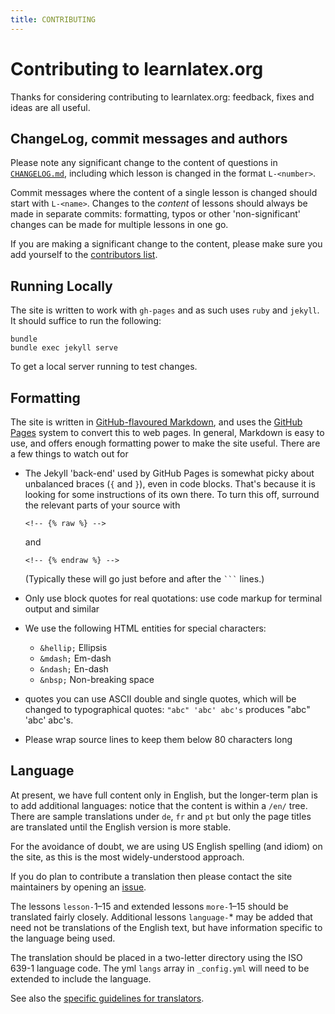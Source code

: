 ```yaml
---
title: CONTRIBUTING
---
```


# Contributing to learnlatex.org

Thanks for considering contributing to learnlatex.org: feedback, fixes and
ideas are all useful.

## ChangeLog, commit messages and authors

Please note any significant change to the content of questions in
[`CHANGELOG.md`](CHANGELOG), including which lesson is changed in the
format `L-<number>`.

Commit messages where the content of a single lesson is changed should start
with `L-<name>`. Changes to the _content_ of lessons should always be made in
separate commits: formatting, typos or other 'non-significant' changes can be
made for multiple lessons in one go.

If you are making a significant change to the content, please make sure you
add yourself to the [contributors list](AUTHORS).

## Running Locally

The site is written to work with `gh-pages` and as such uses `ruby` and
`jekyll`. It should suffice to run the following:

```{bash}
bundle
bundle exec jekyll serve
```

To get a local server running to test changes.

## Formatting

The site is written in [GitHub-flavoured
Markdown](https://guides.github.com/features/mastering-markdown/), and uses the
[GitHub Pages](https://pages.github.com/) system to convert this to web pages.
In general, Markdown is easy to use, and offers enough formatting power to make
the site useful. There are a few things to watch out for

- The Jekyll 'back-end' used by GitHub Pages is somewhat picky about unbalanced
  braces (`{` and `}`), even in code blocks. That's because it is looking for
  some instructions of its own there. To turn this off, surround the relevant
  parts of your source with

  <code>&lt;!-- &#x7b;&#x25; raw &#x25;&#x7d; --&gt;</code>

  and

  <code>&lt;!-- &#x7b;&#x25; endraw &#x25;&#x7d; --&gt;</code>

  (Typically these will go just before and after the
  <code>&#96;&#96;&#96;</code> lines.)

- Only use block quotes for real quotations: use code markup for terminal
  output and similar

- We use the following HTML entities for special characters:

  - `&hellip;` Ellipsis
  - `&mdash;` Em-dash
  - `&ndash;` En-dash
  - `&nbsp;` Non-breaking space

- quotes you can use ASCII double and single quotes, which will be changed
  to typographical quotes: `"abc" 'abc' abc's` produces "abc" 'abc' abc's.

- Please wrap source lines to keep them below 80 characters long

## Language

At present, we have full content only in English, but the longer-term plan is
to add additional languages: notice that the content is within a `/en/` tree.
There are sample translations under `de`, `fr` and `pt` but only the page titles are translated until the English version is more stable.

For the avoidance of doubt, we are using US English spelling (and idiom)
on the site, as this is the most widely-understood approach.

If you do plan to contribute a translation then please contact the
site maintainers by opening an
[issue](https://github.com/learnlatex/learnlatex.github.io/issues).

The lessons `lesson-`1&ndash;15 and extended lessons `more-`1&ndash;15
should be translated fairly closely. Additional lessons `language-`\*
may be added that need not be translations of the English text, but
have information specific to the language being used.

The translation should be placed in a two-letter directory using the
ISO 639-1 language code. The yml `langs` array in `_config.yml` will
need to be extended to include the language.

See also the [specific guidelines for translators](TRANSLATIONS).
